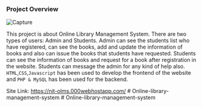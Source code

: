 ### Project Overview
![Capture](https://user-images.githubusercontent.com/79741002/157003727-7f567fec-a9e6-486f-94d3-4f92b6155d62.PNG)

This project is about Online Library Management System. There are two types of users: Admin and Students. Admin can see the students list who have registered, can see the books, add and update the information of books and also can issue the books that students have requested. Students can see the information of books and request for a book after registration in the website. Students can message the admin for any kind of help also. `HTML`,`CSS`,`Javascript` has been used to develop the frontend of the website and `PHP & MySQL` has been used for the backend. 

Site Link: https://nit-olms.000webhostapp.com/
#   O n l i n e - l i b r a r y - m a n a g e m e n t - s y s t e m  
 #   O n l i n e - l i b r a r y - m a n a g e m e n t - s y s t e m  
 